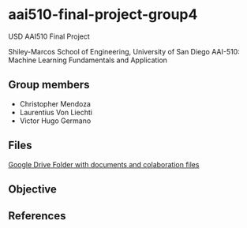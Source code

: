 # aai510-final-project-group4
USD AAI510 Final Project

Shiley-Marcos School of Engineering, University of San Diego AAI-510: Machine Learning Fundamentals and Application

## Group members

- Christopher Mendoza
- Laurentius Von Liechti
- Victor Hugo Germano 

## Files

[Google Drive Folder with documents and colaboration files](https://drive.google.com/drive/u/2/folders/11tU3hk8GN4HaXU-kp1jkKWC9WO2rZP7o)


## Objective


## References
